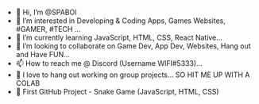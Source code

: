 - 👋 Hi, I’m @SPABOI
- 👀 I’m interested in Developing & Coding Apps, Games Websites, #GAMER, #TECH ...
- 🌱 I’m currently learning JavaScript, HTML, CSS, React Native...
- 💞️ I’m looking to collaborate on Game Dev, App Dev, Websites, Hang out and Have FUN...
- 📫 How to reach me @ Discord (Username WIFI#5333)...
- 🤗 I love to hang out working on group projects... SO HIT ME UP WITH A COLAB
- 🐍 First GitHub Project - Snake Game (JavaScript, HTML, CSS)

<!---
SPABOI/SPABOI is a ✨ special ✨ repository because its `README.md` (this file) appears on your GitHub profile.
You can click the Preview link to take a look at your changes.
--->
